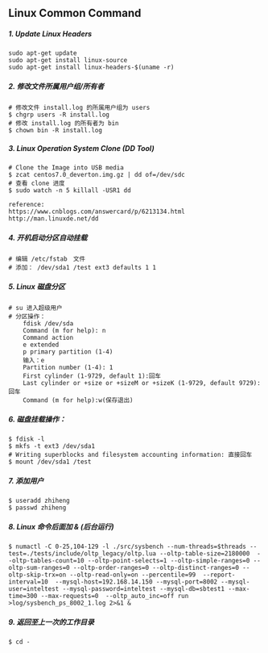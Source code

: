 ## Linux Common Command

##### 1. Update Linux Headers
```
sudo apt-get update
sudo apt-get install linux-source
sudo apt-get install linux-headers-$(uname -r)
```

##### 2. 修改文件所属用户组/所有者
```
# 修改文件 install.log 的所属用户组为 users
$ chgrp users -R install.log  
# 修改 install.log 的所有者为 bin
$ chown bin -R install.log
```

##### 3. Linux Operation System Clone (DD Tool)
```
# Clone the Image into USB media
$ zcat centos7.0_deverton.img.gz | dd of=/dev/sdc
# 查看 clone 进度
$ sudo watch -n 5 killall -USR1 dd

reference:
https://www.cnblogs.com/answercard/p/6213134.html
http://man.linuxde.net/dd
```

##### 4. 开机启动分区自动挂载
```
# 编辑 /etc/fstab　文件
# 添加： /dev/sda1 /test ext3 defaults 1 1
```

##### 5. Linux 磁盘分区
```
# su 进入超级用户
# 分区操作：
    fdisk /dev/sda
    Command (m for help): n
    Command action
    e extended
    p primary partition (1-4)
    输入：e
    Partition number (1-4): 1
    First cylinder (1-9729, default 1):回车
    Last cylinder or +size or +sizeM or +sizeK (1-9729, default 9729):回车
    Command (m for help):w(保存退出)
```

##### 6. 磁盘挂载操作：
```
$ fdisk -l
$ mkfs -t ext3 /dev/sda1
# Writing superblocks and filesystem accounting information: 直接回车
$ mount /dev/sda1 /test
```

##### 7. 添加用户
```
$ useradd zhiheng
$ passwd zhiheng
```

##### 8. Linux 命令后面加 & (后台运行)
```
$ numactl -C 0-25,104-129 -l ./src/sysbench --num-threads=$threads --test=./tests/include/oltp_legacy/oltp.lua --oltp-table-size=2180000  --oltp-tables-count=10 --oltp-point-selects=1 --oltp-simple-ranges=0 --oltp-sum-ranges=0 --oltp-order-ranges=0 --oltp-distinct-ranges=0 --oltp-skip-trx=on --oltp-read-only=on --percentile=99  --report-interval=10  --mysql-host=192.168.14.150 --mysql-port=8002 --mysql-user=inteltest --mysql-password=inteltest --mysql-db=sbtest1 --max-time=300 --max-requests=0  --oltp_auto_inc=off run >log/sysbench_ps_8002_1.log 2>&1 &
```

##### 9. 返回至上一次的工作目录
```
$ cd -
```
